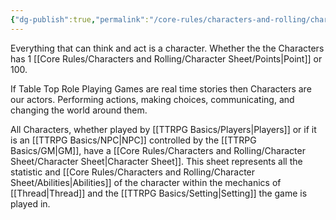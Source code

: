 ```yaml
---
{"dg-publish":true,"permalink":"/core-rules/characters-and-rolling/character/"}
---
```


Everything that can think and act is a character. Whether the the Characters has 1 [[Core Rules/Characters and Rolling/Character Sheet/Points\|Point]] or 100. 

If Table Top Role Playing Games are real time stories then Characters are our actors. Performing actions, making choices, communicating, and changing the world around them.

All Characters, whether played by [[TTRPG Basics/Players\|Players]] or if it is an [[TTRPG Basics/NPC\|NPC]] controlled by the [[TTRPG Basics/GM\|GM]], have a [[Core Rules/Characters and Rolling/Character Sheet/Character Sheet\|Character Sheet]]. This sheet represents all the statistic and [[Core Rules/Characters and Rolling/Character Sheet/Abilities\|Abilities]] of the character within the mechanics of [[Thread\|Thread]] and the [[TTRPG Basics/Setting\|Setting]] the game is played in.